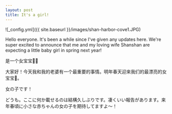 ```yaml
---
layout: post
title: It's a girl!
---
```


![_config.yml]({{ site.baseurl }}/images/shan-harbor-cove1.JPG)

Hello everyone. It's been a while since I've given any updates here. We're super excited to announce that me and my loving wife Shanshan are expecting a little baby girl in spring next year! 

是一个女宝宝󾆩！

大家好！今天我和我的老婆有一个最重要的事情。明年春天迎来我们的最漂亮的女宝宝󾆩。

女の子です！

どうも。ここに何か載せるのは結構久しぶりです。凄くいい報告があります。来年春頃に小さな赤ちゃんの女の子を期待してますよ〜！